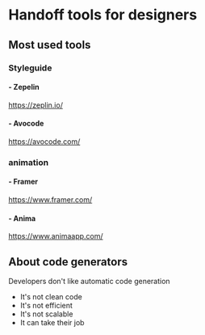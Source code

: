# Handoff tools for designers

## Most used tools

### Styleguide

#### - Zepelin

https://zeplin.io/

#### - Avocode

https://avocode.com/

### animation

#### - Framer

https://www.framer.com/

#### - Anima

https://www.animaapp.com/

## About code generators

Developers don't like automatic code generation

 - It's not clean code
 - It's not efficient
 - It's not scalable
 - It can take their job
